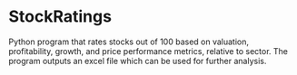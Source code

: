 # StockRatings

Python program that rates stocks out of 100 based on valuation, profitability, growth, and price performance metrics, relative to sector. The program outputs an excel file which can be used for further analysis. 
